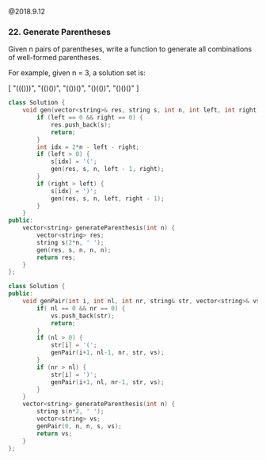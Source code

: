 @2018.9.12
### 22. Generate Parentheses
Given n pairs of parentheses, write a function to generate all combinations of well-formed parentheses.

For example, given n = 3, a solution set is:

[
  "((()))",
  "(()())",
  "(())()",
  "()(())",
  "()()()"
]
```c++
class Solution {
    void gen(vector<string>& res, string s, int n, int left, int right) {
        if (left == 0 && right == 0) {
            res.push_back(s);
            return;
        }
        int idx = 2*n - left - right;
        if (left > 0) {
            s[idx] = '(';
            gen(res, s, n, left - 1, right);
        }
        if (right > left) {
            s[idx] = ')';
            gen(res, s, n, left, right - 1);
        }
    }
public:
    vector<string> generateParenthesis(int n) {
        vector<string> res;
        string s(2*n, ' ');
        gen(res, s, n, n, n);
        return res;
    }
};
```
```c++
class Solution {
public:
    void genPair(int i, int nl, int nr, string& str, vector<string>& vs) {
        if( nl == 0 && nr == 0) {
            vs.push_back(str);
            return;
        }
        if (nl > 0) {
            str[i] = '(';
            genPair(i+1, nl-1, nr, str, vs);
        }
        if (nr > nl) {
            str[i] = ')';
            genPair(i+1, nl, nr-1, str, vs);
        }
    }
    vector<string> generateParenthesis(int n) {
        string s(n*2, ' ');
        vector<string> vs;
        genPair(0, n, n, s, vs);
        return vs;
    }
};
```